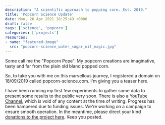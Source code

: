 ```yaml
---
description: "A scientific approach to popping corn. Est. 2019."
title: 'Popcorn Science Update'
date: Mon, 26 Apr 2021 18:25:49 +0000
draft: false
tags: ['science', 'popcorn']
categories: ['projects']
resources:
- name: "featured-image"
  src: "popcorn-science_water_sugar_oil_magic.jpg"
---
```


Some call me the "Popcorn Pope". My popcorn creations are imaginative, tasty and far from the plain old bland popped corn.

So, to take you with me on this marvellous journey, I registered a domain on 18/09/2019 called popcorn-science.com. I'm giving you a teaser here.
<!--more-->

I have been running my first few experiments to gather some data to present some results to the public very soon. There is also a [YouTube Channel](https://www.youtube.com/channel/UCjqXBpWF4y_ph2L2qURKbAg), which is void of any content at the time of writing. Progress has been hampered due to funding issues. We're working on a campaign to ensure smooth operation. In the meantime, please direct your kind [donations to the project here](https://bunq.me/popcornscience). Keep you posted.
